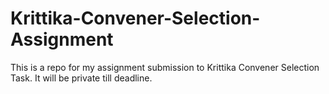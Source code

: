 # Krittika-Convener-Selection-Assignment
This is a repo for my assignment submission to Krittika Convener Selection Task. It will be private till deadline.
